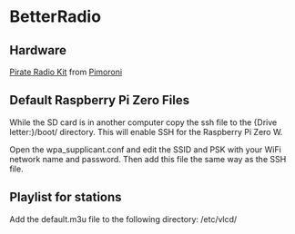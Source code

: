 # BetterRadio

## Hardware ##
[Pirate Radio Kit](https://shop.pimoroni.com/products/pirate-radio-pi-zero-w-project-kit) from [Pimoroni](https://shop.pimoroni.com/)

## Default Raspberry Pi Zero Files ##
While the SD card is in another computer copy the ssh file to the {Drive letter:}/boot/ directory. This will enable SSH for the Raspberry Pi Zero W.

Open the wpa_supplicant.conf and edit the SSID and PSK with your WiFi network name and password. Then add this file the same way as the SSH file.

## Playlist for stations ##
Add the default.m3u file to the following directory: /etc/vlcd/


